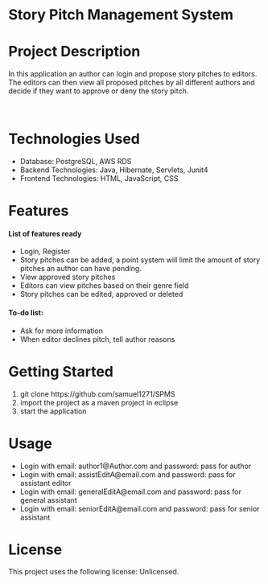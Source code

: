 <h1>Story Pitch Management System</h1>

<h1>Project Description</h1>
    <p>In this application an author can login and propose story pitches to editors.  The editors can then view all proposed pitches by all different authors and decide if they want to approve or deny the story pitch.</p><br>

<h1>Technologies Used</h1>
    <ul>
        <li>Database: PostgreSQL, AWS RDS</li>
        <li>Backend Technologies: Java, Hibernate, Servlets, Junit4</li>
        <li>Frontend Technologies: HTML, JavaScript, CSS</li>
    </ul>

<h1>Features</h1>
    <h4>List of features ready</h4>
    <ul>
        <li>Login, Register</li>
        <li>Story pitches can be added, a point system will limit the amount of story pitches an author can have pending.</li>
        <li>View approved story pitches </li>
        <li>Editors can view pitches based on their genre field </li>
        <li>Story pitches can be edited, approved or deleted </li>
    </ul>
    <h4>To-do list:</h4>
    <ul>
        <li>Ask for more information</li>
        <li>When editor declines pitch, tell author reasons</li>
    </ul>

<h1>Getting Started</h1>
    <ol>
        <li>git clone https://github.com/samuel1271/SPMS</li>
        <li>import the project as a maven project in eclipse</li>
        <li>start the application</li>
    </ol>
    
<h1>Usage</h1>
    <ul>
        <li>Login with email: author1@Author.com and password: pass for author</li>
        <li>Login with email: assistEditA@email.com and password: pass for assistant editor</li>
        <li>Login with email: generalEditA@email.com and password: pass for general assistant</li> 
        <li>Login with email: seniorEditA@email.com and password: pass for senior assistant</li> 
    </ul>
    
<h1>License</h1>
    This project uses the following license: Unlicensed.
